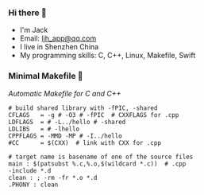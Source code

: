 ### Hi there 👋
- I'm Jack
- Email: ljh_app@qq.com
- I live in Shenzhen China
- My programming skills: C, C++, Linux, Makefile, Swift

### Minimal Makefile 👋
_Automatic Makefile for C and C++_
```
# build shared library with -fPIC, -shared
CFLAGS   = -g # -O3 # -fPIC  # CXXFLAGS for .cpp
LDFLAGS  = # -L../hello # -shared
LDLIBS   = # -lhello
CPPFLAGS = -MMD -MP # -I../hello
#CC      = $(CXX)  # link with CXX for .cpp

# target name is basename of one of the source files
main : $(patsubst %.c,%.o,$(wildcard *.c))  # .cpp
-include *.d
clean : ; -rm -fr *.o *.d
.PHONY : clean
```

<!--
**lijhj/lijhj** is a ✨ _special_ ✨ repository because its `README.md` (this file) appears on your GitHub profile.

Here are some ideas to get you started:

- 🔭 I’m currently working on ...
- 🌱 I’m currently learning ...
- 👯 I’m looking to collaborate on ...
- 🤔 I’m looking for help with ...
- 💬 Ask me about ...
- 📫 How to reach me: ...
- 😄 Pronouns: ...
- ⚡ Fun fact: ...
-->
